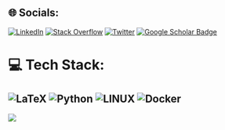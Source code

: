 
## 🌐 Socials:
[![LinkedIn](https://img.shields.io/badge/LinkedIn-%230077B5.svg?logo=linkedin&logoColor=white)](https://linkedin.com/in/https://www.linkedin.com/in/george-kontsevik/) 
[![Stack Overflow](https://img.shields.io/badge/-Stackoverflow-FE7A16?logo=stack-overflow&logoColor=white)](https://stackoverflow.com/users/19661649) [![Twitter](https://img.shields.io/badge/Twitter-%231DA1F2.svg?logo=Twitter&logoColor=white)](https://twitter.com/https://twitter.com/georgekontsevik) 
[![Google Scholar Badge](https://img.shields.io/badge/Google-Scholar-lightgrey)](https://scholar.google.ru/citations?hl=ru&user=S--bTg8AAAAJ&view_op=list_works&sortby=pubdate)


# 💻 Tech Stack:
![LaTeX](https://img.shields.io/badge/latex-%23008080.svg?style=for-the-badge&logo=latex&logoColor=white) ![Python](https://img.shields.io/badge/python-3670A0?style=for-the-badge&logo=python&logoColor=ffdd54) ![LINUX](https://img.shields.io/badge/Linux-FCC624?style=for-the-badge&logo=linux&logoColor=black) ![Docker](https://img.shields.io/badge/docker-%230db7ed.svg?style=for-the-badge&logo=docker&logoColor=white)
---
[![](https://visitcount.itsvg.in/api?id=georgekontsevik&icon=5&color=12)](https://visitcount.itsvg.in)

<!-- Proudly created with GPRM ( https://gprm.itsvg.in ) -->
